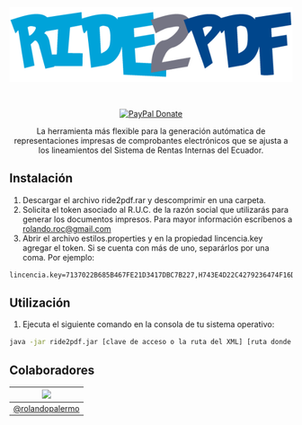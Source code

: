 <p align="center">
  <a href="https://limonte.github.io/ride2pdf/">
    <img src="/site/img/ride2pdf_logo.png" alt="Ride2PDF">
  </a>
</p>

<br>

<p align="center">
  <a href="https://paypal.me/rolandopalermo/25"><img alt="PayPal Donate" src="http://ionicabizau.github.io/badges/paypal.svg"></a>
</p>

<p align="center">
  La herramienta más flexible para la generación autómatica de representaciones impresas de comprobantes electrónicos que se ajusta a los lineamientos del Sistema de Rentas Internas del Ecuador.
</p>

Instalación
-----------
1. Descargar el archivo ride2pdf.rar y descomprimir en una carpeta.
2. Solicita el token asociado al R.U.C. de la razón social que utilizarás para generar los documentos impresos. Para mayor información escríbenos a rolando.roc@gmail.com
3. Abrir el archivo estilos.properties y en la propiedad lincencia.key agregar el token. Si se cuenta con más de uno, separárlos por una coma. Por ejemplo:
```bash
lincencia.key=7137022B685B467FE21D3417DBC7B227,H743E4D22C4279236474F16D14152BAE,11788D2F86561A04CD496FF2DD115ADA
```

Utilización
-----------
1. Ejecuta el siguiente comando en la consola de tu sistema operativo:
```bash
java -jar ride2pdf.jar [clave de acceso o la ruta del XML] [ruta donde se guardará el archivo PDF generado]
```

Colaboradores
-------------

| [![](https://avatars1.githubusercontent.com/u/11875482?v=4&s=80)](https://github.com/rolandopalermo) |
|-|
| [@rolandopalermo](https://github.com/rolandopalermo) |
